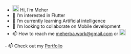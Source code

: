 - <img src="https://media.giphy.com/media/hvRJCLFzcasrR4ia7z/giphy.gif" height="20px" width="20px"> Hi, I’m Meher
- 👀 I’m interested in Flutter
- 🌱 I’m currently learning Artificial intelligence
- 💞️ I’m looking to collaborate on Mobile development
- 📫 How to reach me meherba.work@gmail.com or <a href="https://www.linkedin.com/in/meher-ben-ahmed/">
    <img src="https://upload.wikimedia.org/wikipedia/commons/thumb/8/81/LinkedIn_icon.svg/144px-LinkedIn_icon.svg.png?20210220164014" width="20" height="20"/>
</a>
- 📫 Check out my <a href="https://portfolio-f0d1d.web.app/">
    Portfolio
</a>

<!---
MeherBa/MeherBa is a ✨ special ✨ repository because its `README.md` (this file) appears on your GitHub profile.
You can click the Preview link to take a look at your changes.
--->
